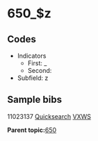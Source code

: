 # 650\_$z

## Codes

-   Indicators
    -   First: \_
    -   Second:
-   Subfield: z

## Sample bibs

11023137 [Quicksearch](https://search.library.yale.edu/catalog/11023137) [VXWS](http://prodorbis.library.yale.edu:7014/vxws/GetHoldingsService?bibId=11023137)

**Parent topic:**[650](../../tags/650/650.md)

